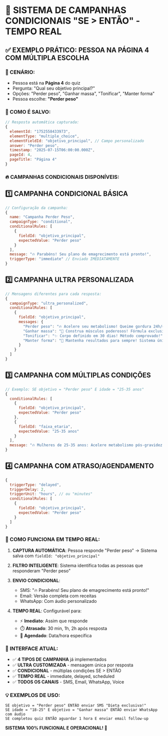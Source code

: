 # 🚀 SISTEMA DE CAMPANHAS CONDICIONAIS "SE > ENTÃO" - TEMPO REAL

## ✅ EXEMPLO PRÁTICO: PESSOA NA PÁGINA 4 COM MÚLTIPLA ESCOLHA

### 🎯 CENÁRIO:
- Pessoa está na **Página 4** do quiz
- Pergunta: "Qual seu objetivo principal?"
- Opções: "Perder peso", "Ganhar massa", "Tonificar", "Manter forma"
- Pessoa escolhe: **"Perder peso"**

### 💾 COMO É SALVO:
```javascript
// Resposta automática capturada:
{
  elementId: "1752558433973",
  elementType: "multiple_choice", 
  elementFieldId: "objetivo_principal", // Campo personalizado
  answer: "Perder peso",
  timestamp: "2025-07-15T06:00:00.000Z",
  pageId: 4,
  pageTitle: "Página 4"
}
```

### 🔥 CAMPANHAS CONDICIONAIS DISPONÍVEIS:

## 1️⃣ CAMPANHA CONDICIONAL BÁSICA
```javascript
// Configuração da campanha:
{
  name: "Campanha Perder Peso",
  campaignType: "conditional",
  conditionalRules: [
    {
      fieldId: "objetivo_principal",
      expectedValue: "Perder peso"
    }
  ],
  message: "🔥 Parabéns! Seu plano de emagrecimento está pronto!",
  triggerType: "immediate" // Enviado IMEDIATAMENTE
}
```

## 2️⃣ CAMPANHA ULTRA PERSONALIZADA
```javascript
// Mensagens diferentes para cada resposta:
{
  campaignType: "ultra_personalized",
  conditionalRules: [
    {
      fieldId: "objetivo_principal",
      messages: {
        "Perder peso": "🔥 Acelere seu metabolismo! Queime gordura 24h/dia!",
        "Ganhar massa": "💪 Construa músculos poderosos! Fórmula exclusiva!",
        "Tonificar": "✨ Corpo definido em 30 dias! Método comprovado!",
        "Manter forma": "🎯 Mantenha resultados para sempre! Sistema único!"
      }
    }
  ]
}
```

## 3️⃣ CAMPANHA COM MÚLTIPLAS CONDIÇÕES
```javascript
// Exemplo: SE objetivo = "Perder peso" E idade = "25-35 anos"
{
  conditionalRules: [
    {
      fieldId: "objetivo_principal",
      expectedValue: "Perder peso"
    },
    {
      fieldId: "faixa_etaria",
      expectedValue: "25-35 anos"
    }
  ],
  message: "🔥 Mulheres de 25-35 anos: Acelere metabolismo pós-gravidez!"
}
```

## 4️⃣ CAMPANHA COM ATRASO/AGENDAMENTO
```javascript
{
  triggerType: "delayed",
  triggerDelay: 2,
  triggerUnit: "hours", // ou "minutes"
  conditionalRules: [
    {
      fieldId: "objetivo_principal", 
      expectedValue: "Perder peso"
    }
  ]
}
```

### 🎯 COMO FUNCIONA EM TEMPO REAL:

1. **CAPTURA AUTOMÁTICA**: Pessoa responde "Perder peso" → Sistema salva com `fieldId: "objetivo_principal"`

2. **FILTRO INTELIGENTE**: Sistema identifica todas as pessoas que responderam "Perder peso"

3. **ENVIO CONDICIONAL**: 
   - SMS: "🔥 Parabéns! Seu plano de emagrecimento está pronto!"
   - Email: Versão completa com receitas
   - WhatsApp: Com áudio personalizado

4. **TEMPO REAL**: Configurável para:
   - ⚡ **Imediato**: Assim que responde
   - ⏱️ **Atrasado**: 30 min, 1h, 2h após resposta
   - 📅 **Agendado**: Data/hora específica

### 🔧 INTERFACE ATUAL:
- ✅ **4 TIPOS DE CAMPANHA** já implementados
- ✅ **ULTRA CUSTOMIZADA** - mensagem única por resposta
- ✅ **CONDICIONAL** - múltiplas condições SE > ENTÃO
- ✅ **TEMPO REAL** - immediate, delayed, scheduled
- ✅ **TODOS OS CANAIS** - SMS, Email, WhatsApp, Voice

### 💡 EXEMPLOS DE USO:
```
SE objetivo = "Perder peso" ENTÃO enviar SMS "Dieta exclusiva!"
SE idade = "18-25" E objetivo = "Ganhar massa" ENTÃO enviar WhatsApp com áudio
SE completou quiz ENTÃO aguardar 1 hora E enviar email follow-up
```

**SISTEMA 100% FUNCIONAL E OPERACIONAL! 🚀**
